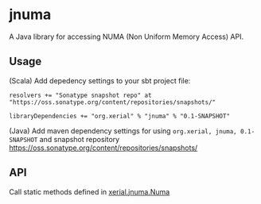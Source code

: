 jnuma
=========

A Java library for accessing NUMA (Non Uniform Memory Access) API. 


## Usage 

(Scala) Add depedency settings to your sbt project file:

    resolvers += "Sonatype snapshot repo" at "https://oss.sonatype.org/content/repositories/snapshots/"

    libraryDependencies += "org.xerial" % "jnuma" % "0.1-SNAPSHOT"



(Java) Add maven dependency settings for using `org.xerial, jnuma,
0.1-SNAPSHOT` and snapshot repository
<https://oss.sonatype.org/content/repositories/snapshots/>

## API

Call static methods defined in [xerial.jnuma.Numa](https://oss.sonatype.org/service/local/repositories/snapshots/archive/org/xerial/jnuma/0.1-SNAPSHOT/jnuma-0.1-SNAPSHOT-javadoc.jar/!/xerial/jnuma/Numa.html)




